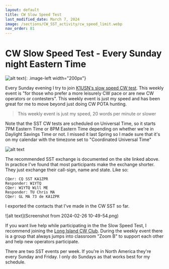```yaml
---
layout: default
title: CW Slow Speed Test
last_modified_date: March 7, 2024
image: /sections/CW_SST_activity/cw_speed_limit.webp
nav_order: 81
---
```


# CW Slow Speed Test - Every Sunday night Eastern Time

![alt text](cw_speed_limit.webp){: .image-left width="200px"}

Every Sunday evening I try to join [K1USN's slow speed CW test](http://www.k1usn.com/sst.html). This weekly event
is "for those who prefer a more leisurely CW pace or are new CW operators or contesters". This weekly event is
just my speed and has been great for me to move beyond just doing CW POTA hunting.

> This weekly event is just my speed, 20 words per minute or slower

Note that the SST CW tests are scheduled on Universal Time, so it starts 7PM Eastern Time or 8PM Eastern Time depending on
whether we're in Daylight Savings Time or not. I missed it last Spring so I made sure that it's on my calendar with the timezone
set to "Coordinated Universal Time"

![alt text](calendar_screenshot.png)

The recommended SST exchange is documented on the site linked above. In practice I've found that most participants
make the exchange shorter. They just exchange their call-sign, name and state. Like so:

    CQer: CQ SST KA1ZPR
    Responder: W1YTQ
    CQer: W1YTQ Will ME
    Responder: TU Chris MA
    CQer: GL MA 73 de KA1ZPR

I exported the contacts that I've made in the CW SST so far.

![alt text](Screenshot from 2024-02-26 10-49-54.png)

If you want live help while participating in the the Slow Speed Test, I 
recommend joining the [Long Island CW Club](https://longislandcwclub.org/). During the weekly event there is a group that always jumps into
classroom "Zoom B" to support each other and help new operators participate.

There are two SST events per week. If you're in North America they're every Sunday and Friday. I only do Sundays as that works best for my
schedule.

 


